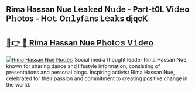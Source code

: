 ## Rima Hassan Nue L𝚎a𝚔ed N𝚞𝚍e - Part-t0L Vi𝚍𝚎o P𝚑𝚘tos - H𝚘𝚝 O𝚗𝚕yf𝚊ns L𝚎a𝚔s djqcK

# <h2><a href="http://kf5vx2q.oniu.top/?m=Rima+Hassan+Nue">🔗👉 🔴 Rima Hassan Nue P𝚑ot𝚘𝚜 V𝚒d𝚎o</a></h2>

[![Rima Hassan Nue Nu𝚍e𝚜](https://i.imgur.com/0qMVB7G.gif)](http://kf5vx2q.oniu.top/?m=Rima+Hassan+Nue)
Social media thought leader Rima Hassan Nue, known for sharing dance and lifestyle information, consisting of presentations and personal blogs. Inspiring activist Rima Hassan Nue, celebrated for their passion and commitment to creating positive change in the world.  
